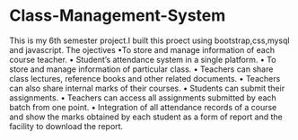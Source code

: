 # Class-Management-System
This is my 6th semester project.I built this proect using bootstrap,css,mysql and javascript.
The ojectives
•To store and manage information of each course teacher.
• Student’s attendance system in a single platform.
• To store and manage information of particular class.
• Teachers can share class lectures, reference books and other related documents.
• Teachers can also share internal marks of their courses.
• Students can submit their assignments.
• Teachers can access all assignments submitted by each batch from one point.
• Integration of all attendance records of a course and show the marks obtained by each 
student as a form of report and the facility to download the report.
